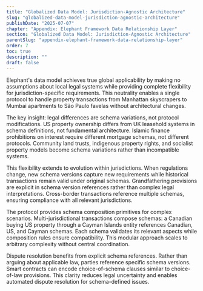 ```yaml
---
title: "Globalized Data Model: Jurisdiction-Agnostic Architecture"
slug: "globalized-data-model-jurisdiction-agnostic-architecture"
publishDate: "2025-07-07"
chapter: "Appendix: Elephant Framework Data Relationship Layer"
section: "Globalized Data Model: Jurisdiction-Agnostic Architecture"
parentSlug: "appendix-elephant-framework-data-relationship-layer"
order: 7
toc: true
description: ""
draft: false
---
```


Elephant's data model achieves true global applicability by making no
assumptions about local legal systems while providing complete flexibility for
jurisdiction-specific requirements. This neutrality enables a single protocol to
handle property transactions from Manhattan skyscrapers to Mumbai apartments to
São Paulo favelas without architectural changes.

The key insight: legal differences are schema variations, not protocol
modifications. US property ownership differs from UK leasehold systems in schema
definitions, not fundamental architecture. Islamic finance prohibitions on
interest require different mortgage schemas, not different protocols. Community
land trusts, indigenous property rights, and socialist property models become
schema variations rather than incompatible systems.

This flexibility extends to evolution within jurisdictions. When regulations
change, new schema versions capture new requirements while historical
transactions remain valid under original schemas. Grandfathering provisions are
explicit in schema version references rather than complex legal interpretations.
Cross-border transactions reference multiple schemas, ensuring compliance with
all relevant jurisdictions.

The protocol provides schema composition primitives for complex scenarios.
Multi-jurisdictional transactions compose schemas: a Canadian buying US property
through a Cayman Islands entity references Canadian, US, and Cayman schemas.
Each schema validates its relevant aspects while composition rules ensure
compatibility. This modular approach scales to arbitrary complexity without
central coordination.

Dispute resolution benefits from explicit schema references. Rather than arguing
about applicable law, parties reference specific schema versions. Smart
contracts can encode choice-of-schema clauses similar to choice-of-law
provisions. This clarity reduces legal uncertainty and enables automated dispute
resolution for schema-defined issues.
